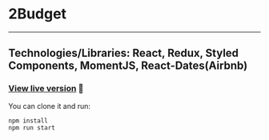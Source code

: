 
# 2Budget
---
<h2> Technologies/Libraries: React, Redux, Styled Components, MomentJS, React-Dates(Airbnb) </h2>


###  [View live version](http://laurabeatris.github.io/2budget) 🚀

You can clone it and run:

```shell
npm install
npm run start
```
